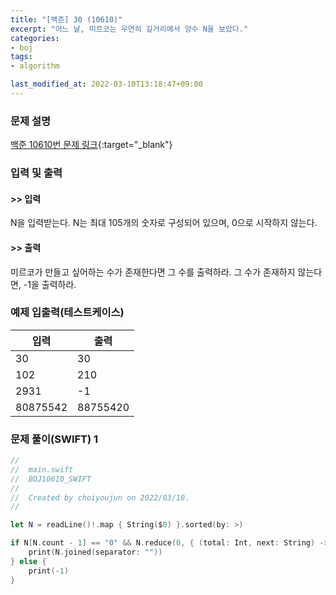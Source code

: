 ```yaml
---
title: "[백준] 30 (10610)"
excerpt: "어느 날, 미르코는 우연히 길거리에서 양수 N을 보았다."
categories:
- boj
tags:
- algorithm

last_modified_at: 2022-03-10T13:18:47+09:00
---
```



### 문제 설명
[백준 10610번 문제 링크](https://www.acmicpc.net/problem/10610#description){:target="_blank"}




### 입력 및 출력
#### >> 입력
N을 입력받는다. N는 최대 105개의 숫자로 구성되어 있으며, 0으로 시작하지 않는다.



#### >> 출력
미르코가 만들고 싶어하는 수가 존재한다면 그 수를 출력하라. 그 수가 존재하지 않는다면, \-1을 출력하라.





### 예제 입출력(테스트케이스)


|입력|출력|
|-----|------|
|30|30|
|102|210|
|2931|\-1|
|80875542|88755420|




### 문제 풀이(SWIFT) 1
```swift
//
//  main.swift
//  BOJ10610_SWIFT
//
//  Created by choiyoujun on 2022/03/10.
//

let N = readLine()!.map { String($0) }.sorted(by: >)

if N[N.count - 1] == "0" && N.reduce(0, { (total: Int, next: String) -> Int in return total + Int(next)! }) % 3 == 0 {
    print(N.joined(separator: ""))
} else {
    print(-1)
}
```
